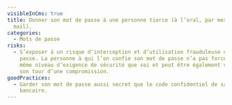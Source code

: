```yaml
---
visibleInCms: true
title: Donner son mot de passe à une personne tierce (à l’oral, par message, par
  mail).
categories:
  - Mots de passe
risks:
  - S’exposer à un risque d’interception et d’utilisation frauduleuse du mot de
    passe. La personne à qui l’on confie son mot de passe n’a pas forcément le
    même niveau d’exigence de sécurité que soi et peut être également victime à
    son tour d’une compromission.
goodPractices:
  - Garder son mot de passe aussi secret que le code confidentiel de sa carte
    bancaire.
---
```

